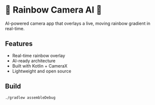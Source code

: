 # 🌈 Rainbow Camera AI 📸

AI-powered camera app that overlays a live, moving rainbow gradient in real-time.

## Features
- Real-time rainbow overlay
- AI-ready architecture
- Built with Kotlin + CameraX
- Lightweight and open source

## Build
```bash
./gradlew assembleDebug
